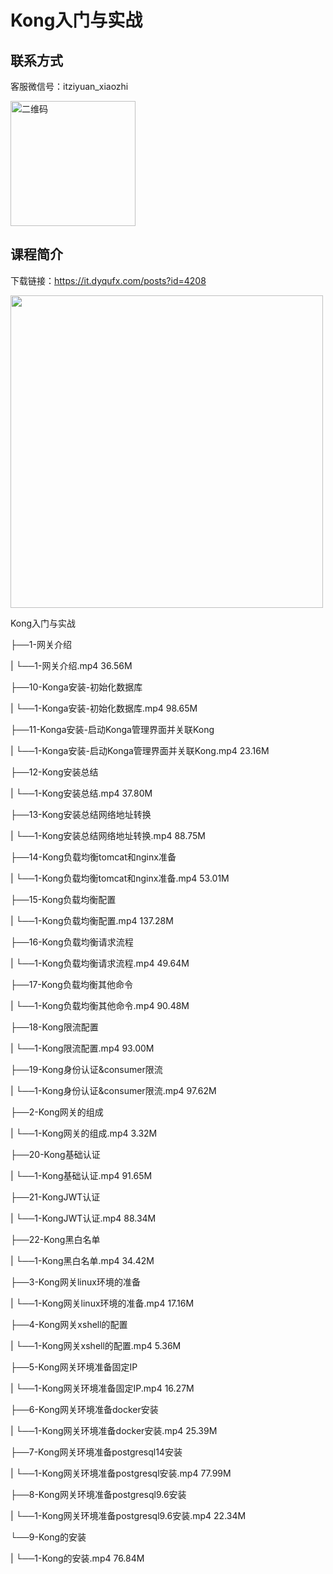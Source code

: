 # Kong入门与实战

## 联系方式

客服微信号：itziyuan_xiaozhi

<img src="https://ziyuanyun.oss-cn-guangzhou.aliyuncs.com/common/20240614073449/666b82192834a.jpg" width="200" height="200" alt="二维码">

## 课程简介

下载链接：https://it.dyqufx.com/posts?id=4208

<img src="https://ziyuanyun.oss-cn-guangzhou.aliyuncs.com/yun/20240627073831/667ca67731876.jpg" width="500" alt="">

  

 Kong入门与实战

 ├──1-网关介绍

 | └──1-网关介绍.mp4 36.56M

 ├──10-Konga安装-初始化数据库

 | └──1-Konga安装-初始化数据库.mp4 98.65M

 ├──11-Konga安装-启动Konga管理界面并关联Kong

 | └──1-Konga安装-启动Konga管理界面并关联Kong.mp4 23.16M

 ├──12-Kong安装总结

 | └──1-Kong安装总结.mp4 37.80M

 ├──13-Kong安装总结网络地址转换

 | └──1-Kong安装总结网络地址转换.mp4 88.75M

 ├──14-Kong负载均衡tomcat和nginx准备

 | └──1-Kong负载均衡tomcat和nginx准备.mp4 53.01M

 ├──15-Kong负载均衡配置

 | └──1-Kong负载均衡配置.mp4 137.28M

 ├──16-Kong负载均衡请求流程

 | └──1-Kong负载均衡请求流程.mp4 49.64M

 ├──17-Kong负载均衡其他命令

 | └──1-Kong负载均衡其他命令.mp4 90.48M

 ├──18-Kong限流配置

 | └──1-Kong限流配置.mp4 93.00M

 ├──19-Kong身份认证&amp;consumer限流

 | └──1-Kong身份认证&amp;consumer限流.mp4 97.62M

 ├──2-Kong网关的组成

 | └──1-Kong网关的组成.mp4 3.32M

 ├──20-Kong基础认证

 | └──1-Kong基础认证.mp4 91.65M

 ├──21-KongJWT认证

 | └──1-KongJWT认证.mp4 88.34M

 ├──22-Kong黑白名单

 | └──1-Kong黑白名单.mp4 34.42M

 ├──3-Kong网关linux环境的准备

 | └──1-Kong网关linux环境的准备.mp4 17.16M

 ├──4-Kong网关xshell的配置

 | └──1-Kong网关xshell的配置.mp4 5.36M

 ├──5-Kong网关环境准备固定IP

 | └──1-Kong网关环境准备固定IP.mp4 16.27M

 ├──6-Kong网关环境准备docker安装

 | └──1-Kong网关环境准备docker安装.mp4 25.39M

 ├──7-Kong网关环境准备postgresql14安装

 | └──1-Kong网关环境准备postgresql安装.mp4 77.99M

 ├──8-Kong网关环境准备postgresql9.6安装

 | └──1-Kong网关环境准备postgresql9.6安装.mp4 22.34M

 └──9-Kong的安装

 | └──1-Kong的安装.mp4 76.84M

  